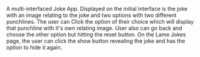 A multi-interfaced Joke App. Displayed on the initial interface is the joke with an image relating to the joke and two options with two different punchlines. The user can Click the option of their choice which will display that punchline with it's own relating image. User also can go back and choose the other option but hitting the reset button. On the Lame Jokes page, the user can click the show button revealing the joke and has the option to hide it again.